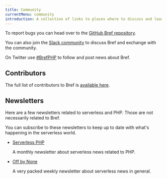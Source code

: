 ```yaml
---
title: Community
currentMenu: community
introduction: A collection of links to places where to discuss and learn about Bref.
---
```


To report bugs you can head over to the [GitHub Bref repository](https://github.com/brefphp/bref).

You can also join the [Slack community](https://join.slack.com/t/brefworkspace/shared_invite/enQtNTcwMjU2NTcxNjAxLWRiZGUzZGJiZDNmZmM4NWUwMThhNjhlYmNiZTY2ZDEwMTBlOWY1NjAyOWQzODQxY2JkMjFmOGZjOWE0Y2YzZTg) to discuss Bref and exchange with the community.

On Twitter use [#BrefPHP](https://twitter.com/search?q=%23BrefPHP) to follow and post news about Bref.

## Contributors

The full list of contributors to Bref is [available here](https://github.com/brefphp/bref/graphs/contributors).

## Newsletters

Here are a few newsletters related to serverless and PHP. Those are not necessarily related to Bref.

You can subscribe to these newsletters to keep up to date with what's happening in the serverless world.

- [Serverless PHP](https://serverless-php.news/)

    A monthly newsletter about serverless news related to PHP.
- [Off by None](https://www.jeremydaly.com/newsletter/)

    A very packed weekly newsletter about serverless news in general.
